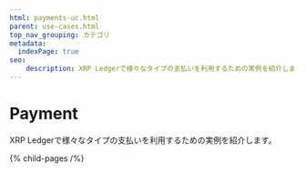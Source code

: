 ```yaml
---
html: payments-uc.html
parent: use-cases.html
top_nav_grouping: カテゴリ
metadata:
  indexPage: true
seo:
    description: XRP Ledgerで様々なタイプの支払いを利用するための実例を紹介します。
---
```

# Payment

XRP Ledgerで様々なタイプの支払いを利用するための実例を紹介します。


{% child-pages /%}
